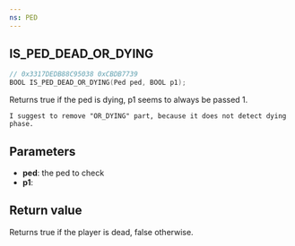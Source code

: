 ```yaml
---
ns: PED
---
```

## IS_PED_DEAD_OR_DYING

```c
// 0x3317DEDB88C95038 0xCBDB7739
BOOL IS_PED_DEAD_OR_DYING(Ped ped, BOOL p1);
```

Returns true if the ped is dying, p1 seems to always be passed 1.

```
I suggest to remove "OR_DYING" part, because it does not detect dying phase.  
```

## Parameters
* **ped**: the ped to check
* **p1**: 

## Return value
Returns true if the player is dead, false otherwise.
